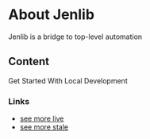 # About Jenlib

Jenlib is a bridge to top-level automation

## Content

Get Started With Local Development

### Links

- [see more live](./links.html)
- [see more stale](./docs/links.md)

